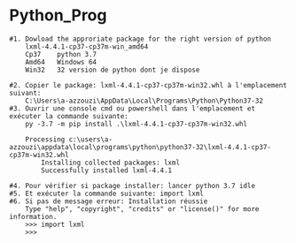# Python_Prog

	#1. Dowload the approriate package for the right version of python
		lxml-4.4.1-cp37-cp37m-win_amd64
		Cp37 	python 3.7
		Amd64	Windows 64
		Win32	32 version de python dont je dispose
		
	#2. Copier le package: lxml-4.4.1-cp37-cp37m-win32.whl à l'emplacement suivant:
		C:\Users\a-azzouzi\AppData\Local\Programs\Python\Python37-32
	#3. Ouvrir une console cmd ou powershell dans l'emplacement et exécuter la commande suivante:
		py -3.7 -m pip install .\lxml-4.4.1-cp37-cp37m-win32.whl
    
    	Processing c:\users\a-azzouzi\appdata\local\programs\python\python37-32\lxml-4.4.1-cp37-cp37m-win32.whl
			Installing collected packages: lxml
			Successfully installed lxml-4.4.1
		
	#4. Pour vérifier si package installer: lancer python 3.7 idle
	#5. Et exécuter la commande suivante: import lxml
	#6. Si pas de message erreur: Installation réussie
		Type "help", "copyright", "credits" or "license()" for more information.
		>>> import lxml
		>>> 
